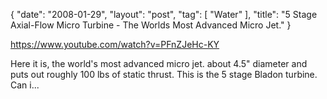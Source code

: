 {
   "date": "2008-01-29",
   "layout": "post",
   "tag": [
      "Water"
   ],
   "title": "5 Stage Axial-Flow Micro Turbine - The Worlds Most Advanced Micro Jet."
}

https://www.youtube.com/watch?v=PFnZJeHc-KY  

Here it is, the world's most advanced micro jet. about 4.5" diameter and puts out roughly 100 lbs of static thrust. This is the 5 stage Bladon turbine. Can i...